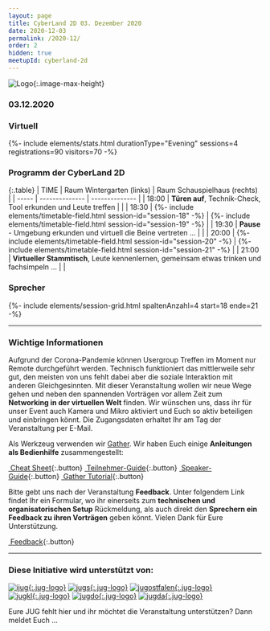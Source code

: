 ```yaml
---
layout: page
title: CyberLand 2D 03. Dezember 2020
date: 2020-12-03
permalink: /2020-12/
order: 2
hidden: true
meetupId: cyberland-2d
---
```


![Logo](/assets/logo/cyberland_2D.png){:.image-max-height}
### <i class="fas fa-lg fa-calendar"></i> 03.12.2020

### <i class="fas fa-lg fa-globe"></i> Virtuell 

<div>
    {%- include elements/stats.html durationType="Evening"  sessions=4 registrations=90 visitors=70 -%}
</div>

### <i class="fas fa-lg fa-book-open"></i> Programm der CyberLand 2D

{:.table}
| TIME  | Raum Wintergarten (links) | Raum Schauspielhaus (rechts) |
| ----- | -------------- | -------------- |
| 18:00 | __Türen auf__, Technik-Check, Tool erkunden und Leute treffen | |
| 18:30 | {%- include elements/timetable-field.html session-id="session-18" -%} | {%- include elements/timetable-field.html session-id="session-19" -%} |
| 19:30 | __Pause__ - Umgebung erkunden und virtuell die Beine vertreten ... | |
| 20:00 | {%- include elements/timetable-field.html session-id="session-20" -%} | {%- include elements/timetable-field.html session-id="session-21" -%} |
| 21:00 | __Virtueller Stammtisch__, Leute kennenlernen, gemeinsam etwas trinken und fachsimpeln ... | |

### <i class="fas fa-user"></i> Sprecher

{%- include elements/session-grid.html spaltenAnzahl=4 start=18 ende=21 -%}

<hr />

### <i class="fas fa-lg fa-info-circle"></i> Wichtige Informationen

Aufgrund der Corona-Pandemie können Usergroup Treffen im Moment nur Remote durchgeführt werden. Technisch funktioniert das mittlerweile sehr gut, den meisten von uns fehlt dabei aber die soziale Interaktion mit anderen Gleichgesinnten. Mit dieser Veranstaltung wollen wir neue Wege gehen und neben den spannenden Vorträgen vor allem Zeit zum **Networking in der virtuellen Welt** finden. Wir wünschen uns, dass ihr für unser Event auch Kamera und Mikro aktiviert und Euch so aktiv beteiligen und einbringen könnt. Die Zugangsdaten erhaltet Ihr am Tag der Veranstaltung per E-Mail.

Als Werkzeug verwenden wir [Gather](https://gather.town/). Wir haben Euch einige **Anleitungen als Bedienhilfe** zusammengestellt:

[<i class="fas fa-info-circle"></i>&nbsp;Cheat Sheet](https://docs.google.com/document/d/e/2PACX-1vS6we_vooYMQy3B1hJmfZS6DEZ3tW0of_hx0I_4msvTKbTEPuFwapHlr8kNnViXKUQyrQMWEUyjQ4Mr/pub){:.button}
[<i class="fas fa-info-circle"></i>&nbsp;Teilnehmer-Guide](https://docs.google.com/document/d/e/2PACX-1vQE4LHiJprjwBeNAdYSlGj7DkSJjJtmOAQb4Z8CQdPLO_OcdTbiHrcLKBCXOp1ruY-YUZiPf7AGUOX_/pub){:.button}
[<i class="fas fa-info-circle"></i>&nbsp;Speaker-Guide](https://docs.google.com/document/d/e/2PACX-1vT6Fl2aVJ-qyQi0tR4SRl3eKw2cMF_WcLqptEowURWzV_mXeVLjQ3338QzKMI3U1rxFf7Q-7RKXDksh/pub){:.button}
[<i class="fas fa-info-circle"></i>&nbsp;Gather Tutorial](https://gather.town/app/ZjoKsCgut1xMYH5L/Live%20Walkthrough){:.button}

Bitte gebt uns nach der Veranstaltung **Feedback**. Unter folgendem Link findet Ihr ein Formular, wo ihr einerseits zum **technischen und organisatorischen Setup** Rückmeldung, als auch direkt den **Sprechern ein Feedback zu ihren Vorträgen** geben könnt. Vielen Dank für Eure Unterstützung.

[<i class="fas fa-comment"></i>&nbsp;Feedback](https://forms.gle/UWLER6dkPNbD5UQQ6){:.button}

<hr />

### <i class="fas fa-lg fa-heart"></i> Diese Initiative wird unterstützt von: 

[![ijug](/assets/logo/ijug.png){:.jug-logo}](https://www.ijug.eu/)
[![jugs](/assets/logo/jugs.png){:.jug-logo}](https://www.jugs.org/)
[![jugostfalen](/assets/logo/jugostfalen.png){:.jug-logo}](https://www.jug-ostfalen.de/)
<br />
[![jugkl](/assets/logo/jugkl.png){:.jug-logo}](http://www.jug-kl.de/)
[![jugdo](/assets/logo/jugdo.png){:.jug-logo}](https://www.meetup.com/JUG-Dortmund/)
[![jugda](/assets/logo/jugda.png){:.jug-logo}](https://www.jug-da.de/)

Eure JUG fehlt hier und ihr möchtet die Veranstaltung unterstützen? Dann meldet Euch ...
